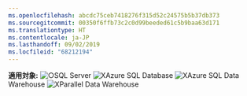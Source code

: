 ```yaml
---
ms.openlocfilehash: abcdc75ceb7418276f315d52c24575b5b37db373
ms.sourcegitcommit: 00350f6ffb73c2c0d99beeded61c5b9baa63d171
ms.translationtype: HT
ms.contentlocale: ja-JP
ms.lasthandoff: 09/02/2019
ms.locfileid: "68212194"
---
```

<Token>**適用対象:** ![○](media/yes.png)SQL Server ![X](media/no.png)Azure SQL Database ![X](media/no.png)Azure SQL Data Warehouse ![X](media/no.png)Parallel Data Warehouse</Token>

